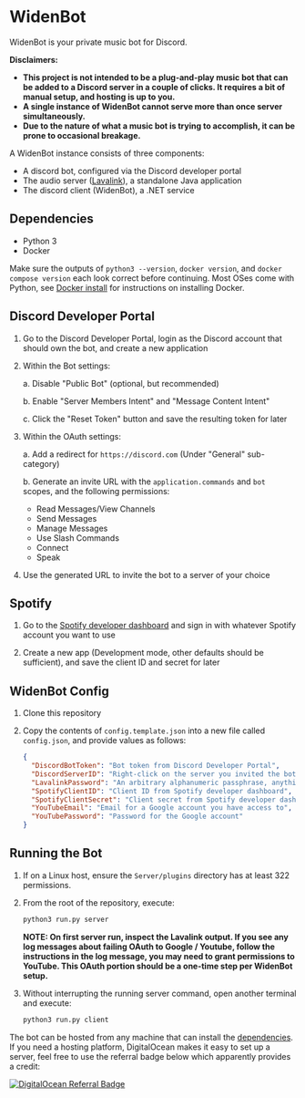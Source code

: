 # WidenBot

WidenBot is your private music bot for Discord.

**Disclaimers:**

- **This project is not intended to be a plug-and-play music bot that can be added to a Discord server in a couple of clicks. It requires a bit of manual setup, and hosting is up to you.**
- **A single instance of WidenBot cannot serve more than once server simultaneously.**
- **Due to the nature of what a music bot is trying to accomplish, it can be prone to occasional breakage.**

A WidenBot instance consists of three components:

- A discord bot, configured via the Discord developer portal
- The audio server ([Lavalink](https://github.com/lavalink-devs/Lavalink)), a standalone Java application
- The discord client (WidenBot), a .NET service

## Dependencies

- Python 3
- Docker

Make sure the outputs of `python3 --version`, `docker version`, and `docker compose version` each look correct before continuing. Most OSes come with Python, see [Docker install](https://docs.docker.com/engine/install/) for instructions on installing Docker.

## Discord Developer Portal

1. Go to the Discord Developer Portal, login as the Discord account that should own the bot, and create a new application
2. Within the Bot settings:

   a. Disable "Public Bot" (optional, but recommended)

   b. Enable "Server Members Intent" and "Message Content Intent"

   c. Click the "Reset Token" button and save the resulting token for later

3. Within the OAuth settings:

   a. Add a redirect for `https://discord.com` (Under "General" sub-category)

   b. Generate an invite URL with the `application.commands` and `bot` scopes, and the following permissions:

   - Read Messages/View Channels
   - Send Messages
   - Manage Messages
   - Use Slash Commands
   - Connect
   - Speak

4. Use the generated URL to invite the bot to a server of your choice

## Spotify

1. Go to the [Spotify developer dashboard](https://developer.spotify.com/dashboard) and sign in with whatever Spotify account you want to use

2. Create a new app (Development mode, other defaults should be sufficient), and save the client ID and secret for later

## WidenBot Config

1. Clone this repository
2. Copy the contents of `config.template.json` into a new file called `config.json`, and provide values as follows:

   ```json
   {
     "DiscordBotToken": "Bot token from Discord Developer Portal",
     "DiscordServerID": "Right-click on the server you invited the bot to, select 'Copy Server ID'",
     "LavalinkPassword": "An arbitrary alphanumeric passphrase, anything you want",
     "SpotifyClientID": "Client ID from Spotify developer dashboard",
     "SpotifyClientSecret": "Client secret from Spotify developer dashboard",
     "YouTubeEmail": "Email for a Google account you have access to",
     "YouTubePassword": "Password for the Google account"
   }
   ```

## Running the Bot

1. If on a Linux host, ensure the `Server/plugins` directory has at least 322 permissions.

2. From the root of the repository, execute:

   ```bash
   python3 run.py server
   ```

   **NOTE: On first server run, inspect the Lavalink output. If you see any log messages about failing OAuth to Google / Youtube, follow the instructions in the log message, you may need to grant permissions to YouTube. This OAuth portion should be a one-time step per WidenBot setup.**

3. Without interrupting the running server command, open another terminal and execute:

   ```bash
   python3 run.py client
   ```

The bot can be hosted from any machine that can install the [dependencies](#dependencies). If you need a hosting platform, DigitalOcean makes it easy to set up a server, feel free to use the referral badge below which apparently provides a credit:

[![DigitalOcean Referral Badge](https://web-platforms.sfo2.cdn.digitaloceanspaces.com/WWW/Badge%201.svg)](https://www.digitalocean.com/?refcode=eb2eb2fc76ce&utm_campaign=Referral_Invite&utm_medium=Referral_Program&utm_source=badge)

